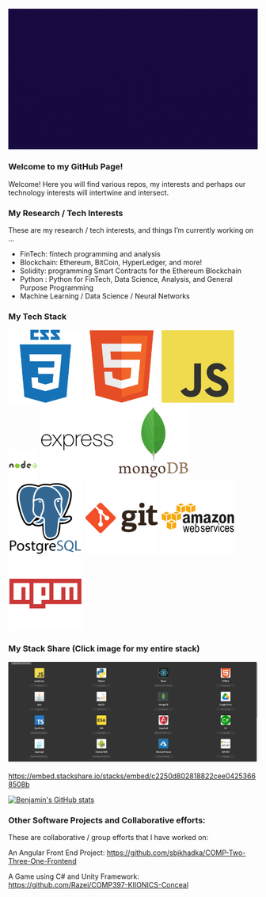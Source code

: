 

[![BJWgithubLogo](https://github.com/benjaminweymouth/benjaminweymouth/blob/main/Images/BenGIFintro2.gif)](https://github.com/benjaminweymouth)
### Welcome to my GitHub Page! 

Welcome! Here you will find various repos, my interests and perhaps our technology interests will intertwine and intersect. 

### My Research / Tech Interests

These are my research / tech interests, and things I’m currently working on ...

- FinTech: fintech programming and analysis
- Blockchain: Ethereum, BitCoin, HyperLedger, and more!  
- Solidity: programming Smart Contracts for the Ethereum Blockchain
- Python : Python for FinTech, Data Science, Analysis, and General Purpose Programming
- Machine Learning / Data Science / Neural Networks 


### My Tech Stack

<img src="https://github.com/devicons/devicon/blob/master/icons/css3/css3-plain-wordmark.svg" alt="CSS" width="150" height="150"/> <img src="https://github.com/devicons/devicon/blob/master/icons/html5/html5-original.svg" alt="HTML" width="150" height="150"/> <img src="https://github.com/devicons/devicon/blob/master/icons/javascript/javascript-original.svg" alt="JavaScript" width="150" height="150"/> <img src="https://github.com/devicons/devicon/blob/master/icons/nodejs/nodejs-original-wordmark.svg" alt="NodeJS" width="60" height="60"/> <img src="https://github.com/devicons/devicon/blob/master/icons/express/express-original-wordmark.svg" alt="ExpressJS" width="150" height="150"/> <img src="https://github.com/devicons/devicon/blob/master/icons/mongodb/mongodb-original-wordmark.svg" alt="MongoDB" width="150" height="150"/> <img src="https://github.com/devicons/devicon/blob/master/icons/postgresql/postgresql-original-wordmark.svg" alt="PostgreSQL" width="150" height="150"/> <img src="https://github.com/devicons/devicon/blob/master/icons/git/git-original-wordmark.svg" alt="Git" width="150" height="150"/> <img src="https://github.com/devicons/devicon/blob/master/icons/amazonwebservices/amazonwebservices-original-wordmark.svg" alt="AWS" width="150" height="150"/> <img src="https://github.com/devicons/devicon/blob/master/icons/npm/npm-original-wordmark.svg" alt="npm" width="150" height="150"/>  
 
 ### My Stack Share  (Click image for my entire stack) 
 
 [![StackShare](https://github.com/benjaminweymouth/benjaminweymouth/blob/main/Images/BenStackShare.png)](https://embed.stackshare.io/stacks/embed/c2250d802818822cee04253668508b)
 
 https://embed.stackshare.io/stacks/embed/c2250d802818822cee04253668508b
 
 [![Benjamin's GitHub stats](https://github-readme-stats.vercel.app/api?username=benjaminweymouth)](https://github.com/benjaminweymouth/github-readme-stats)

 
 ### Other Software Projects and Collaborative efforts: 

These are collaborative / group efforts that I have worked on: 

An Angular Front End Project: https://github.com/sbjkhadka/COMP-Two-Three-One-Frontend

A Game using C# and Unity Framework: https://github.com/Razei/COMP397-KIIONICS-Conceal

<!--
**benjaminweymouth/benjaminweymouth** is a ✨ _special_ ✨ repository because its `README.md` (this file) appears on your GitHub profile.

Here are some ideas to get you started:

- 🔭 I’m currently working on ...
- 🌱 I’m currently learning ...
- 👯 I’m looking to collaborate on ...
- 🤔 I’m looking for help with ...
- 💬 Ask me about ...
- 📫 How to reach me: ...
- 😄 Pronouns: ...
- ⚡ Fun fact: ...
-->
